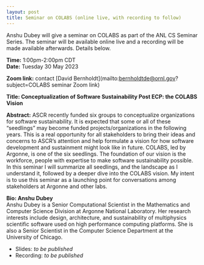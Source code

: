 ```yaml
---
layout: post
title: Seminar on COLABS (online live, with recording to follow)
---
```


Anshu Dubey will give a seminar on COLABS as part of the ANL CS Seminar Series. The seminar will be available online live and a recording will be made available afterwards.  Details below.

**Time:** 1:00pm-2:00pm CDT<br> 
**Date:** Tuesday 30 May 2023

**Zoom link:** contact [David Bernholdt](mailto:bernholdtde@ornl.gov?subject=COLABS seminar Zoom link)

**Title: Conceptualization of Software Sustainability Post ECP: the COLABS Vision**

**Abstract:** ASCR recently funded six groups to conceptualize organizations for software sustainability. It is expected that some or all of these “seedlings” may become funded projects/organizations in the following years. This is a real opportunity for all stakeholders to bring their ideas and concerns to ASCR’s attention and help formulate a vision for how software development and sustainment might look like in future. COLABS, led by Argonne, is one of the six seedlings. The foundation of our vision is the workforce, people with expertise to make software sustainability possible. In this seminar I will summarize all seedlings, and the landscape as I understand it, followed by a deeper dive into the COLABS vision. My intent is to use this seminar as a launching point for conversations among stakeholders at Argonne and other labs.

**Bio: Anshu Dubey**<br>
Anshu Dubey is a Senior Computational Scientist in the Mathematics and Computer Science Division at Argonne National Laboratory. Her research interests include design, architecture, and sustainability of multiphysics scientific software used on high performance computing platforms. She is also a Senior Scientist in the Computer Science Department at the University of Chicago. 

* Slides: *to be published*
* Recording: *to be published*